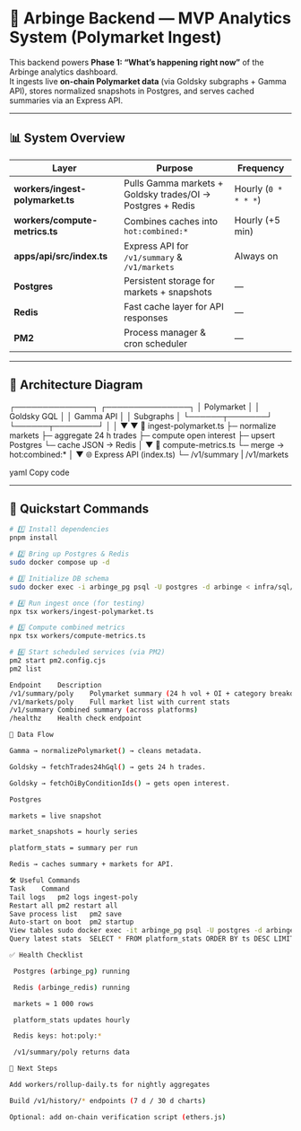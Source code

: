 # 🧠 Arbinge Backend — MVP Analytics System (Polymarket Ingest)

This backend powers **Phase 1: “What’s happening right now”** of the Arbinge analytics dashboard.  
It ingests live **on-chain Polymarket data** (via Goldsky subgraphs + Gamma API), stores normalized snapshots in Postgres, and serves cached summaries via an Express API.

---

## 📊 System Overview

| Layer | Purpose | Frequency |
|-------|----------|-----------|
| **workers/ingest-polymarket.ts** | Pulls Gamma markets + Goldsky trades/OI → Postgres + Redis | Hourly (`0 * * * *`) |
| **workers/compute-metrics.ts** | Combines caches into `hot:combined:*` | Hourly (+5 min) |
| **apps/api/src/index.ts** | Express API for `/v1/summary` & `/v1/markets` | Always on |
| **Postgres** | Persistent storage for markets + snapshots | — |
| **Redis** | Fast cache layer for API responses | — |
| **PM2** | Process manager & cron scheduler | — |

---

## 🧱 Architecture Diagram

┌──────────────┐ ┌───────────────┐
│ Polymarket │ │ Goldsky GQL │
│ Gamma API │ │ Subgraphs │
└──────┬───────┘ └──────┬────────┘
│ │
▼ ▼
🧩 ingest-polymarket.ts
├─ normalize markets
├─ aggregate 24 h trades
├─ compute open interest
├─ upsert Postgres
└─ cache JSON → Redis
│
▼
🧮 compute-metrics.ts
└─ merge → hot:combined:*
│
▼
🌐 Express API (index.ts)
└─ /v1/summary | /v1/markets

yaml
Copy code

---

## 🚀 Quickstart Commands

```bash
# 1️⃣ Install dependencies
pnpm install

# 2️⃣ Bring up Postgres & Redis
sudo docker compose up -d

# 3️⃣ Initialize DB schema
sudo docker exec -i arbinge_pg psql -U postgres -d arbinge < infra/sql/001_schema.sql

# 4️⃣ Run ingest once (for testing)
npx tsx workers/ingest-polymarket.ts

# 5️⃣ Compute combined metrics
npx tsx workers/compute-metrics.ts

# 6️⃣ Start scheduled services (via PM2)
pm2 start pm2.config.cjs
pm2 list

Endpoint	Description
/v1/summary/poly	Polymarket summary (24 h vol + OI + category breakdown)
/v1/markets/poly	Full market list with current stats
/v1/summary	Combined summary (across platforms)
/healthz	Health check endpoint

📂 Data Flow

Gamma → normalizePolymarket() → cleans metadata.

Goldsky → fetchTrades24hGql() → gets 24 h trades.

Goldsky → fetchOiByConditionIds() → gets open interest.

Postgres

markets = live snapshot

market_snapshots = hourly series

platform_stats = summary per run

Redis → caches summary + markets for API.

🛠 Useful Commands
Task	Command
Tail logs	pm2 logs ingest-poly
Restart all	pm2 restart all
Save process list	pm2 save
Auto-start on boot	pm2 startup
View tables	sudo docker exec -it arbinge_pg psql -U postgres -d arbinge -c "\dt"
Query latest stats	SELECT * FROM platform_stats ORDER BY ts DESC LIMIT 5;

✅ Health Checklist

 Postgres (arbinge_pg) running

 Redis (arbinge_redis) running

 markets ≈ 1 000 rows

 platform_stats updates hourly

 Redis keys: hot:poly:*

 /v1/summary/poly returns data

📅 Next Steps

Add workers/rollup-daily.ts for nightly aggregates

Build /v1/history/* endpoints (7 d / 30 d charts)

Optional: add on-chain verification script (ethers.js)